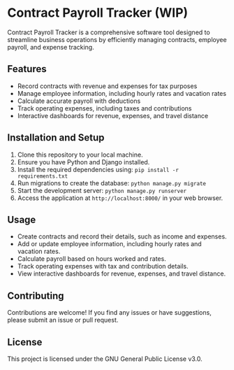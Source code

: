 # Contract Payroll Tracker (WIP)

Contract Payroll Tracker is a comprehensive software tool designed to streamline business operations by efficiently managing contracts, employee payroll, and expense tracking.

## Features

- Record contracts with revenue and expenses for tax purposes
- Manage employee information, including hourly rates and vacation rates
- Calculate accurate payroll with deductions
- Track operating expenses, including taxes and contributions
- Interactive dashboards for revenue, expenses, and travel distance

## Installation and Setup

1. Clone this repository to your local machine.
2. Ensure you have Python and Django installed.
3. Install the required dependencies using: `pip install -r requirements.txt`
4. Run migrations to create the database: `python manage.py migrate`
5. Start the development server: `python manage.py runserver`
6. Access the application at `http://localhost:8000/` in your web browser.

## Usage

- Create contracts and record their details, such as income and expenses.
- Add or update employee information, including hourly rates and vacation rates.
- Calculate payroll based on hours worked and rates.
- Track operating expenses with tax and contribution details.
- View interactive dashboards for revenue, expenses, and travel distance.

## Contributing

Contributions are welcome! If you find any issues or have suggestions, please submit an issue or pull request.

## License

This project is licensed under the GNU General Public License v3.0.
